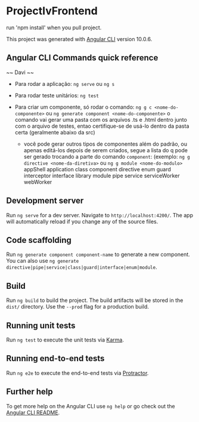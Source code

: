 # ProjectIvFrontend

run 'npm install' when you pull project.

This project was generated with [Angular CLI](https://github.com/angular/angular-cli) version 10.0.6.

## Angular CLI Commands quick reference

~~ Davi ~~
  - Para rodar a aplicação: `ng serve` ou `ng s`
  
  - Para rodar teste unitários: `ng test`
  
  - Para criar um componente, só rodar o comando: 
      `ng g c <nome-do-componente>` ou `ng generate component <nome-do-componente>`
      o comando vai gerar uma pasta com os arquivos .ts e .html dentro junto com o arquivo de testes, entao certifique-se de usá-lo dentro da pasta certa (geralmente abaixo da         src) 

      - você pode gerar outros tipos de componentes além do padrão, ou apenas editá-los depois de serem criados, segue a lista do q pode ser gerado trocando a parte do comando           `component`: (exemplo: `ng g directive <nome-da-diretiva>` ou `ng g module <nome-do-modulo>`
          appShell
          application
          class
          component
          directive
          enum
          guard
          interceptor
          interface
          library
          module
          pipe
          service
          serviceWorker
          webWorker

## Development server

Run `ng serve` for a dev server. Navigate to `http://localhost:4200/`. The app will automatically reload if you change any of the source files.

## Code scaffolding

Run `ng generate component component-name` to generate a new component. You can also use `ng generate directive|pipe|service|class|guard|interface|enum|module`.

## Build

Run `ng build` to build the project. The build artifacts will be stored in the `dist/` directory. Use the `--prod` flag for a production build.

## Running unit tests

Run `ng test` to execute the unit tests via [Karma](https://karma-runner.github.io).

## Running end-to-end tests

Run `ng e2e` to execute the end-to-end tests via [Protractor](http://www.protractortest.org/).

## Further help

To get more help on the Angular CLI use `ng help` or go check out the [Angular CLI README](https://github.com/angular/angular-cli/blob/master/README.md).
